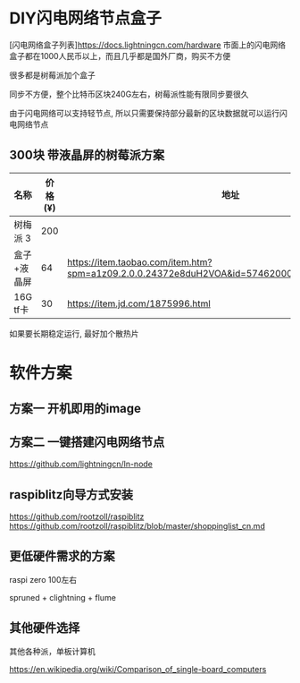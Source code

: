 # DIY闪电网络节点盒子

[闪电网络盒子列表]https://docs.lightningcn.com/hardware
市面上的闪电网络盒子都在1000人民币以上，而且几乎都是国外厂商，购买不方便

很多都是树莓派加个盒子

同步不方便，整个比特币区块240G左右，树莓派性能有限同步要很久

由于闪电网络可以支持轻节点,  所以只需要保持部分最新的区块数据就可以运行闪电网络节点

## 300块 带液晶屏的树莓派方案

名称       |     价格 (¥)  |  地址
------     |   ------ | ---------
树梅派 3   |       200      |
盒子+液晶屏   |      64      | https://item.taobao.com/item.htm?spm=a1z09.2.0.0.24372e8duH2VOA&id=574620008311&_u=8b4sbm9cb0
16G tf卡   |      30      | https://item.jd.com/1875996.html

如果要长期稳定运行, 最好加个散热片

# 软件方案

## 方案一  开机即用的image


## 方案二 一键搭建闪电网络节点
  
  https://github.com/lightningcn/ln-node

## raspiblitz向导方式安装
  https://github.com/rootzoll/raspiblitz
  https://github.com/rootzoll/raspiblitz/blob/master/shoppinglist_cn.md


##  更低硬件需求的方案

raspi zero 100左右

spruned + clightning + flume 


## 其他硬件选择

其他各种派，单板计算机

https://en.wikipedia.org/wiki/Comparison_of_single-board_computers



